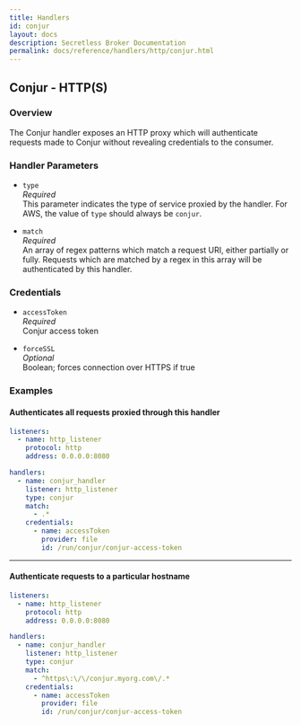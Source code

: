 ```yaml
---
title: Handlers
id: conjur
layout: docs
description: Secretless Broker Documentation
permalink: docs/reference/handlers/http/conjur.html
---
```


## Conjur - HTTP(S)
### Overview
The Conjur handler exposes an HTTP proxy which will authenticate requests made
to Conjur without revealing credentials to the consumer.

### Handler Parameters
- `type`  
_Required_  
This parameter indicates the type of service proxied by the handler. For AWS,
the value of `type` should always be `conjur`.  

- `match`  
_Required_  
An array of regex patterns which match a request URI, either partially or fully.
Requests which are matched by a regex in this array will be authenticated by
this handler.  

### Credentials
- `accessToken`  
_Required_  
Conjur access token  

- `forceSSL`  
_Optional_  
Boolean; forces connection over HTTPS if true  

### Examples
#### Authenticates all requests proxied through this handler
``` yaml
listeners:
  - name: http_listener
    protocol: http
    address: 0.0.0.0:8080

handlers:
  - name: conjur_handler
    listener: http_listener
    type: conjur
    match:
      - .*
    credentials:
      - name: accessToken
        provider: file
        id: /run/conjur/conjur-access-token
```
---
#### Authenticate requests to a particular hostname
``` yaml
listeners:
  - name: http_listener
    protocol: http
    address: 0.0.0.0:8080

handlers:
  - name: conjur_handler
    listener: http_listener
    type: conjur
    match:
      - ^https\:\/\/conjur.myorg.com\/.*
    credentials:
      - name: accessToken
        provider: file
        id: /run/conjur/conjur-access-token
```
